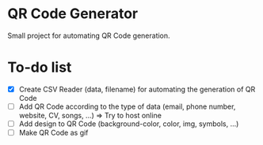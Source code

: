 # QR Code Generator

Small project for automating QR Code generation.

# To-do list

- [X] Create CSV Reader (data, filename) for automating the generation of QR Code
- [ ] Add QR Code according to the type of data (email, phone number, website, CV, songs, ...) => Try to host online
- [ ] Add design to QR Code (background-color, color, img, symbols, ...)
- [ ] Make QR Code as gif
